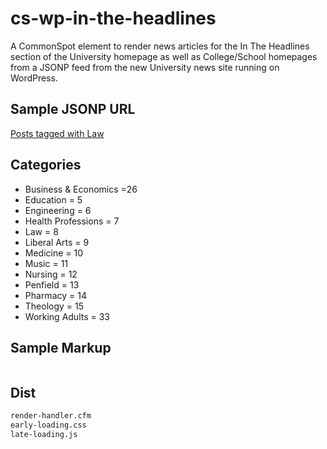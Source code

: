 # cs-wp-in-the-headlines

A CommonSpot element to render news articles for the In The Headlines section of the University homepage as well as College/School homepages from a JSONP feed from the new University news site running on WordPress.

## Sample JSONP URL

[Posts tagged with Law](http://munews.wpengine.com/wp-json/wp/v2/posts?categories=8&_embed&_jsonp=test)

## Categories
- Business & Economics =26 
- Education = 5
- Engineering = 6
- Health Professions = 7 
- Law = 8
- Liberal Arts = 9
- Medicine = 10
- Music = 11
- Nursing = 12
- Penfield = 13
- Pharmacy = 14
- Theology = 15
- Working Adults = 33

## Sample Markup

```html

```

## Dist

```txt
render-handler.cfm
early-loading.css
late-loading.js
```